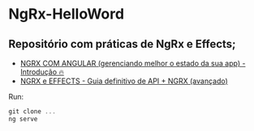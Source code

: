 # NgRx-HelloWord
## Repositório com práticas de NgRx e Effects;
- <a href="https://www.youtube.com/watch?v=yCac7PRG6R4">NGRX COM ANGULAR (gerenciando melhor o estado da sua app) - Introdução 🔥</a>
- <a href="https://www.youtube.com/watch?v=tUJ0ywWq2DQ&t=78s">NGRX e EFFECTS - Guia definitivo de API + NGRX (avançado)</a>

Run:
```powershell
git clone ...
ng serve
```
